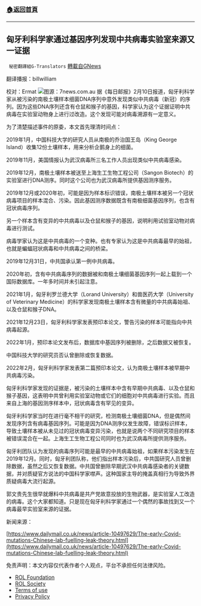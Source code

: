 ###  [:house:返回首頁](https://github.com/ourhimalayas/txt)
---


## 匈牙利科学家通过基因序列发现中共病毒实验室来源又一证据
` 秘密翻譯組G-Translators` [轉載自GNews](https://gnews.org/zh-hans/1986746/)

翻译播报：billwilliam

校对：Ermat
![](https://assets.gnews.org/wp-content/uploads/2022/02/unnamed-6.png)图源：7news.com.au
据《每日邮报》2月10日报道，匈牙利科学家从被污染的南极土壤样本细菌DNA序列中意外发现类似中共病毒（新冠）的序列。因为这些DNA序列还含有仓鼠和猴子的基因，科学家认为这个证据证明中共病毒在实验室动物身上进行过改造。这个发现可能对病毒溯源有一定意义。

为了清楚描述事件的原委，本文首先理清时间点：

2019年1月，中国科技大学的研究人员从南极的乔治国王岛（King George Island）收集12份土壤样本，用来分析企鹅身上的细菌。

2019年11月，美国情报认为武汉病毒所三名工作人员出现类似中共病毒感染。

2019年12月，南极土壤样本被送至上海生工生物工程公司（Sangon Biotech）的实验室进行DNA测序。同时这个公司也为武汉病毒所提供基因测序服务。

2019年12月或2020年初，可能是因为样本标识错误，南极土壤样本被另一个冠状病毒项目的样本混合、污染。因此基因测序数据既含有南极细菌基因序列，也含有冠状病毒序列。

另一个样本含有变异的中共病毒以及仓鼠和猴子的基因，说明利用试验室动物对病毒进行测试。

病毒学家认为这是中共病毒的一个变种。也有专家认为这是中共病毒最早的始祖，也就是蝙蝠冠状病毒和中共病毒之间的桥梁。

2019年12月31日，中共国承认第一例中共病毒。

2020年初，含有中共病毒序列的数据被和南极土壤细菌基因序列一起上载到一个国际数据库。一年多时间并未引起注意。

2021年1月，匈牙利罗兰德大学（Lorand University）和兽医药大学（University of Veterinary Medicine）的科学家发现南极土壤样本含有微量的中共病毒始祖、以及仓鼠和猴子DNA。

2021年12月23日，匈牙利科学家发表预印本论文，警告污染的样本可能指向中共病毒起源。

2022年1月，预印本论文发布后，数据库中基因序列被删除，之后数据又被恢复。

中国科技大学的研究员否认曾删除或恢复数据。

2022年2月，匈牙利科学家发表第二篇预印本论文，认为南极土壤样本被早期中共病毒污染。

匈牙利科学家发现的证据是，被污染的土壤样本中含有早期中共病毒、以及仓鼠和猴子基因，这表明中共曾利用实验室动物或它们的细胞对中共病毒进行实验。而且来自上海的基因测序样本中，冠状病毒含有罕见的变异。

匈牙利科学家当时在进行毫不相干的研究，检测南极土壤细菌DNA，但是偶然间发现序列含有病毒基因序列。可能是因为DNA测序仪发生故障，错误标识样本，导致土壤样本被从未见过的冠状病毒变异污染，也就是说两个不同研究项目的样本被错误混合在一起。上海生工生物工程公司同时也为武汉病毒所提供测序服务。

匈牙利团队认为发现的病毒序列可能是最早的中共病毒始祖，如果样本污染发生在2019年12月。同时，匈牙利团队称，他们指出样本污染后，中共国研究人员曾删除数据，虽然之后又恢复数据。中共国曾删除早期武汉中共病毒感染者的关键数据，并对质疑官方说法的中国科学家噤声。这种国家主导的掩盖真相行为导致外界质疑病毒大流行起源。

郭文贵先生很早就爆料中共病毒是共产党故意投放的生物武器，是实验室人工改造的病毒。这个大家都知道。只是现在匈牙利科学家通过一个偶然的事故找到又一个病毒最早实验室来源的证据。

新闻来源：

[https://www.dailymail.co.uk/news/article-10497629/The-early-Covid-mutations-Chinese-lab-fuelling-leak-theory.html](https://www.dailymail.co.uk/news/article-10497629/The-early-Covid-mutations-Chinese-lab-fuelling-leak-theory.html)

 

免责声明：本文内容仅代表作者个人观点，平台不承担任何法律风险。

- [ROL Foundation](https://rolfoundation.org/)
- [ROL Society](https://rolsociety.org/)
- [Terms of use](https://gnews.org/terms-of-use-3/)
- [Privacy Policy](https://gnews.org/privacy-policy/)
